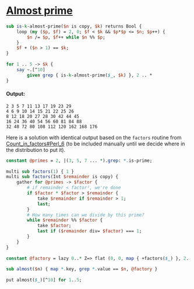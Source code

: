 [1]: http://rosettacode.org/wiki/Almost_prime

# [Almost prime][1]

```perl
sub is-k-almost-prime($n is copy, $k) returns Bool {
    loop (my ($p, $f) = 2, 0; $f < $k && $p*$p <= $n; $p++) {
        $n /= $p, $f++ while $n %% $p;
    }
    $f + ($n > 1) == $k;
}
 
for 1 .. 5 -> $k {
    say ~.[^10]
        given grep { is-k-almost-prime($_, $k) }, 2 .. *
}
```

#### Output:
```
2 3 5 7 11 13 17 19 23 29
4 6 9 10 14 15 21 22 25 26
8 12 18 20 27 28 30 42 44 45
16 24 36 40 54 56 60 81 84 88
32 48 72 80 108 112 120 162 168 176
```


Here is a solution with identical output based on the `factors` routine from [Count_in_factors#Perl_6](http://rosettacode.org/wiki/Count_in_factors#Perl_6) (to be included manually until we decide where in the distribution to put it).

```perl
constant @primes = 2, |(3, 5, 7 ... *).grep: *.is-prime;
 
multi sub factors(1) { 1 }
multi sub factors(Int $remainder is copy) {
    gather for @primes -> $factor {
        # if remainder < factor², we're done
        if $factor * $factor > $remainder {
            take $remainder if $remainder > 1;
            last;
        }
        # How many times can we divide by this prime?
        while $remainder %% $factor {
            take $factor;
            last if ($remainder div= $factor) === 1;
        }
    }
}
 
constant @factory = lazy 0..* Z=> flat (0, 0, map { +factors($_) }, 2..*);
 
sub almost($n) { map *.key, grep *.value == $n, @factory }
 
put almost($_)[^10] for 1..5;
```